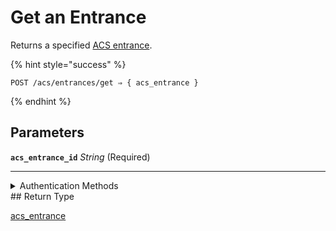 # Get an Entrance

Returns a specified [ACS entrance](../../../capability-guides/access-systems/retrieving-entrance-details.md).

{% hint style="success" %}
```
POST /acs/entrances/get ⇒ { acs_entrance }
```
{% endhint %}

## Parameters

**`acs_entrance_id`** *String* (Required)

---


<details>

<summary>Authentication Methods</summary>

- API key
- Client session token
</details>
## Return Type

[acs\_entrance](./)
